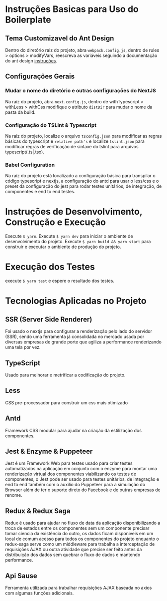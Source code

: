 # Instruções Basicas para Uso do Boilerplate

## Tema Customizavel do Ant Design

Dentro do diretório raiz do projeto, abra `webpack.config.js`, dentro de rules > options > modifyVars, reescreva as variáveis seguindo a documentação do ant design [instruções](https://ant.design/docs/react/customize-theme).

## Configurações Gerais

### Mudar o nome do diretório e outras configurações do NextJS

Na raiz do projeto, abra `next.config.js`, dentro de withTypescript > withLess > withCss modifique o atributo `distDir` para mudar o nome da pasta da build.

### Configuração do TSLint & Typescript

Na raiz do projeto, localize o arquivo `tsconfig.json` para modificar as regras básicas do typescript e `relative path's` e localize `tslint.json` para modificar regras de verificação de sintaxe do tslint para arquivos typescript(.ts|.tsx).

### Babel Configuration

Na raiz do projeto está localizado a configuração básica para transpilar o código typescript e nextjs, a configuração do antd para usar o less/css e o preset da configuração do jest para rodar testes unitários, de integração, de componentes e end to end testes.

# Instruções de Desenvolvimento, Construção e Execução

Execute `$ yarn`.
Execute `$ yarn dev` para iniciar o ambiente de desenvolvimento do projeto.
Execute `$ yarn build && yarn start` para construir e executar o ambiente de produção do projeto.

# Execução dos Testes

execute `$ yarn test` e espere o resultado dos testes.

# Tecnologias Aplicadas no Projeto

## SSR (Server Side Renderer)

Foi usado o nextjs para configurar a renderização pelo lado do servidor (SSR), sendo
uma ferramenta já consolidada no mercado usada por diversas empresas de grande porte que agiliza a performance renderizando uma tela por vez.

## TypeScript

Usado para melhorar e metrificar a codificação do projeto.

## Less

CSS pre-processador para construir um css mais otimizado

## Antd

Framework CSS modular para ajudar na criação da estilização dos componentes.

## Jest & Enzyme & Puppeteer

Jest é um Framework Web para testes usado para criar testes automatizados na aplicação em conjunto com o enzyme para montar uma renderização virtual dos componentes viabilizando os testes de componentes, o Jest pode ser usado para testes unitários, de integração e end to end também com o auxilio do Puppeteer para a simulação do Browser além de ter o suporte direto do Facebook e de outras empresas de renome.

## Redux & Redux Saga

Redux é usado para ajudar no fluxo de data da aplicação disponibilizando a troca de estados entre os componentes sem um componente precisar tomar ciencia da existência do outro, os dados ficam disponiveis em um local de comum acesso para todos os componentes do projeto enquanto o redux-saga serve como um middleware para trabalha a interceptação de requisições AJAX ou outra atividade que precise ser feito antes da distribuição dos dados sem quebrar o fluxo de dados e mantendo performance.

## Api Sause

Ferramenta utilizada para trabalhar requisições AJAX baseada no axios com algumas funções adicionais.
